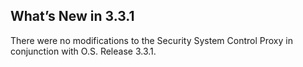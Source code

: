 ## What’s New in 3.3.1

There were no modifications to the Security System Control Proxy in conjunction with O.S. Release 3.3.1.